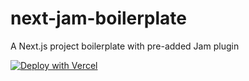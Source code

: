 # next-jam-boilerplate

A Next.js project boilerplate with pre-added Jam plugin

[![Deploy with Vercel](https://vercel.com/button)](https://vercel.com/new/git/external?repository-url=https%3A%2F%2Fgithub.com%2FStrawberry-Jam-Manufacturers%2Fnext-jam-boilerplate&integration-ids=oac_JrkukuNVs4nIkVOr1bghJHe6)
